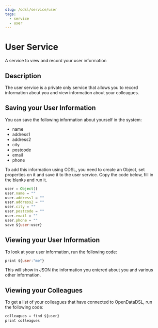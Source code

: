 ```yaml
---
slug: /odsl/service/user
tags:
  - service
  - user
---
```

User Service
=============

A service to view and record your user information

## Description

The user service is a private only service that allows you to record information about you and view information about your colleagues.

## Saving your User Information

You can save the following information about yourself in the system:

*   name    
*   address1    
*   address2    
*   city    
*   postcode    
*   email    
*   phone   

To add this information using ODSL, you need to create an Object, set properties on it and save it to the user service. Copy the code below, fill in the blanks and run it.
```js
user = Object()
user.name = ""
user.address1 = ""
user.address2 = ""
user.city = ""
user.postcode = ""
user.email = ""
user.phone = ""
save ${user:user}
```

## Viewing your User Information

To look at your user information, run the following code:
```js
print ${user:"me"}
```
This will show in JSON the information you entered about you and various other information.

## Viewing your Colleagues

To get a list of your colleagues that have connected to OpenDataDSL, run the following code:

```js
colleagues = find ${user}
print colleagues
```
